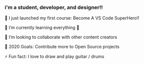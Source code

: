 
### i'm a student, developer, and designer!!

🔭 I just launched my first course: Become A VS Code SuperHero!!

🌱 I’m currently learning everything 🤣

👯 I’m looking to collaborate with other content creators

🥅 2020 Goals: Contribute more to Open Source projects

⚡ Fun fact: I love to draw and play guitar / drums
